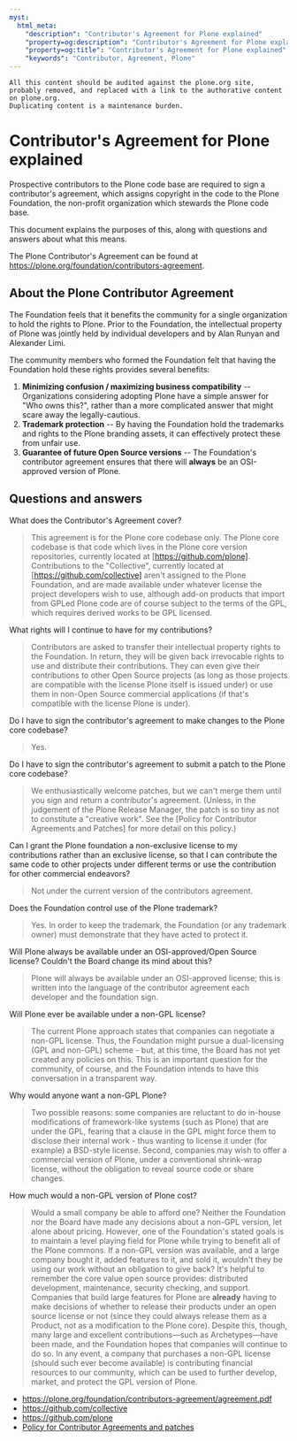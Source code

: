 ```yaml
---
myst:
  html_meta:
    "description": "Contributor's Agreement for Plone explained"
    "property=og:description": "Contributor's Agreement for Plone explained"
    "property=og:title": "Contributor's Agreement for Plone explained"
    "keywords": "Contributor, Agreement, Plone"
---
```


```{todo}
All this content should be audited against the plone.org site, probably removed, and replaced with a link to the authorative content on plone.org.
Duplicating content is a maintenance burden.
```

# Contributor's Agreement for Plone explained

Prospective contributors to the Plone code base are required to sign a contributor's agreement, which assigns copyright in the code to the Plone Foundation, the non-profit organization which stewards the Plone code base.

This document explains the purposes of this, along with questions and answers about what this means.

The Plone Contributor's Agreement can be found at https://plone.org/foundation/contributors-agreement.


## About the Plone Contributor Agreement

The Foundation feels that it benefits the community for a single organization to hold the rights to Plone.
Prior to the Foundation, the intellectual property of Plone was jointly held by individual developers and by Alan Runyan and Alexander Limi.

The community members who formed the Foundation felt that having the Foundation hold these rights provides several benefits:

1.  **Minimizing confusion / maximizing business compatibility** -- Organizations considering adopting Plone have a simple answer for "Who owns this?", rather than a more complicated answer that might scare away the legally-cautious.
2.  **Trademark protection** -- By having the Foundation hold the trademarks and rights to the Plone branding assets, it can effectively protect these from unfair use.
3.  **Guarantee of future Open Source versions** -- The Foundation's contributor agreement ensures that there will **always** be an OSI-approved version of Plone.


## Questions and answers

What does the Contributor's Agreement cover?

> This agreement is for the Plone core codebase only.
> The Plone core codebase is that code which lives in the Plone core version repositories, currently located at [https://github.com/plone].
> Contributions to the "Collective", currently located at [https://github.com/collective] aren't assigned to the Plone Foundation, and are made available under whatever license the project developers wish to use, although add-on products that import from GPLed Plone code are of course subject to the terms of the GPL, which requires derived works to be GPL licensed.

What rights will I continue to have for my contributions?

> Contributors are asked to transfer their intellectual property rights to the Foundation.
> In return, they will be given back irrevocable rights to use and distribute their contributions.
> They can even give their contributions to other Open Source projects (as long as those projects are compatible with the license Plone itself is issued under) or use them in non-Open Source commercial applications (if that's compatible with the license Plone is under).

Do I have to sign the contributor's agreement to make changes to the Plone core codebase?

> Yes.

Do I have to sign the contributor's agreement to submit a patch to the Plone core codebase?

> We enthusiastically welcome patches, but we can't merge them until you sign and return a contributor's agreement.
> (Unless, in the judgement of the Plone Release Manager, the patch is so tiny as not to constitute a "creative work".
> See the [Policy for Contributor Agreements and Patches] for more detail on this policy.)

Can I grant the Plone foundation a non-exclusive license to my contributions rather than an exclusive license, so that I can contribute the same code to other projects under different terms or use the contribution for other commercial endeavors?

> Not under the current version of the contributors agreement.

Does the Foundation control use of the Plone trademark?

> Yes.
> In order to keep the trademark, the Foundation (or any trademark owner) must demonstrate that they have acted to protect it.

Will Plone always be available under an OSI-approved/Open Source license?
Couldn't the Board change its mind about this?

> Plone will always be available under an OSI-approved license; this is written into the language of the contributor agreement each developer and the foundation sign.

Will Plone ever be available under a non-GPL license?

> The current Plone approach states that companies can negotiate a non-GPL license.
> Thus, the Foundation might pursue a dual-licensing (GPL and non-GPL) scheme -
> but, at this time, the Board has not yet created any policies on this.
> This is an important question for the community, of course, and the Foundation intends to have this conversation in a transparent way.

Why would anyone want a non-GPL Plone?

> Two possible reasons: some companies are reluctant to do in-house modifications of framework-like systems (such as Plone) that are under the GPL, fearing that a clause in the GPL might force them to disclose their internal work - thus wanting to license it under (for example) a BSD-style license.
> Second, companies may wish to offer a commercial version of Plone, under a conventional shrink-wrap license, without the obligation to reveal source code or share changes.

How much would a non-GPL version of Plone cost?

> Would a small company be able to afford one?
> Neither the Foundation nor the Board have made any decisions about a non-GPL version, let alone about pricing.
> However, one of the Foundation's stated goals is to maintain a level playing field for Plone while trying to benefit all of the Plone commons.
> If a non-GPL version was available, and a large company bought it,
> added features to it, and sold it, wouldn't they be using our work without an obligation to give back?
> It's helpful to remember the core value open source provides: distributed development, maintenance, security checking, and support.
> Companies that build large features for Plone are **already** having to make decisions of whether to release their products under an open source license or not (since they could always release them as a Product, not as a modification to the Plone core).
> Despite this, though, many large and excellent contributions—such as Archetypes—have been made, and the Foundation hopes that companies will continue to do so.
> In any event, a company that purchases a non-GPL license (should such ever become available) is contributing financial resources to our community, which can be used to further develop, market, and protect the GPL version of Plone.

- https://plone.org/foundation/contributors-agreement/agreement.pdf
- https://github.com/collective
- https://github.com/plone
- [Policy for Contributor Agreements and patches](https://plone.org/foundation/materials/foundation-resolutions/patch-policy-052011)
